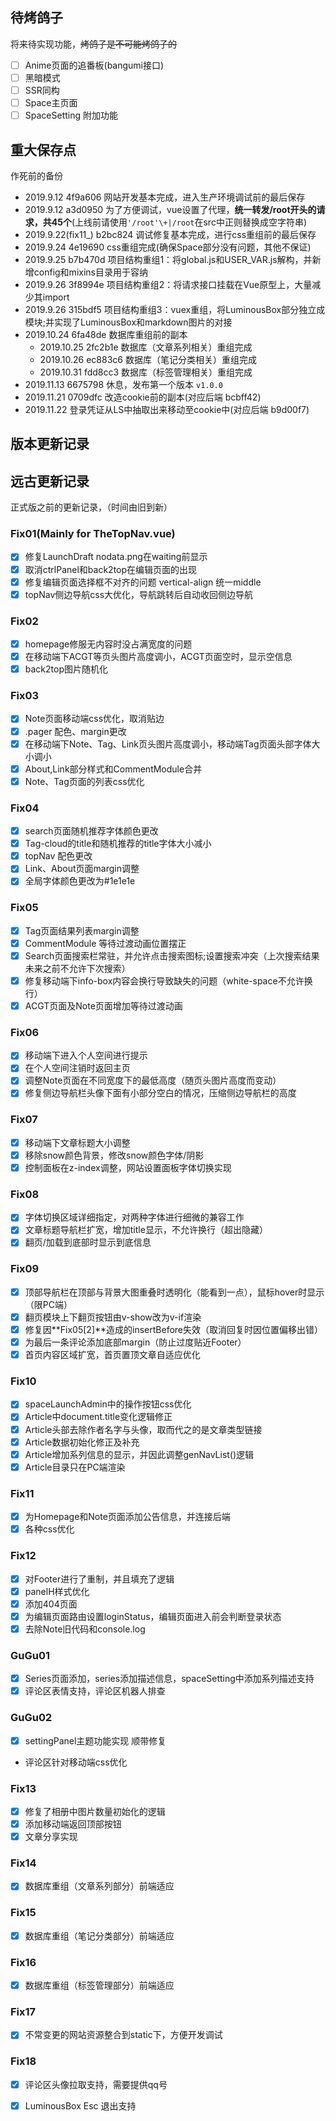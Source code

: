 ## 待烤鸽子
将来待实现功能，~~烤鸽子是不可能烤鸽子的~~
- [ ] Anime页面的追番板(bangumi接口)
- [ ] 黑暗模式
- [ ] SSR同构
- [ ] Space主页面
- [ ] SpaceSetting 附加功能

## 重大保存点
作死前的备份
- 2019.9.12 4f9a606 网站开发基本完成，进入生产环境调试前的最后保存
- 2019.9.12 a3d0950 为了方便调试，vue设置了代理，**统一转发/root开头的请求，共45个**(上线前请使用`'/root'\+|/root`在src中正则替换成空字符串)
- 2019.9.22(fix11_) b2bc824 调试修复基本完成，进行css重组前的最后保存
- 2019.9.24 4e19690 css重组完成(确保Space部分没有问题，其他不保证)
- 2019.9.25 b7b470d 项目结构重组1：将global.js和USER_VAR.js解构，并新增config和mixins目录用于容纳
- 2019.9.26 3f8994e 项目结构重组2：将请求接口挂载在Vue原型上，大量减少其import
- 2019.9.26 315bdf5 项目结构重组3：vuex重组，将LuminousBox部分独立成模块;并实现了LuminousBox和markdown图片的对接
- 2019.10.24 6fa48de 数据库重组前的副本
	- 2019.10.25 2fc2b1e 数据库（文章系列相关）重组完成
	- 2019.10.26 ec883c6 数据库（笔记分类相关）重组完成
	- 2019.10.31 fdd8cc3 数据库（标签管理相关）重组完成
- 2019.11.13 6675798 休息，发布第一个版本 `v1.0.0`
- 2019.11.21 0709dfc 改造cookie前的副本(对应后端 bcbff42)
- 2019.11.22  登录凭证从LS中抽取出来移动至cookie中(对应后端 b9d00f7)

## 版本更新记录

## 远古更新记录
正式版之前的更新记录，（时间由旧到新）
### Fix01(Mainly for TheTopNav.vue)
- [X] 修复LaunchDraft nodata.png在waiting前显示
- [X] 取消ctrlPanel和back2top在编辑页面的出现
- [X] 修复编辑页面选择框不对齐的问题 vertical-align 统一middle
- [X] topNav侧边导航css大优化，导航跳转后自动收回侧边导航

### Fix02
- [X] homepage修服无内容时没占满宽度的问题
- [X] 在移动端下ACGT等页头图片高度调小，ACGT页面空时，显示空信息
- [X] back2top图片随机化

### Fix03
- [X] Note页面移动端css优化，取消贴边
- [X] .pager 配色、margin更改
- [X] 在移动端下Note、Tag、Link页头图片高度调小，移动端Tag页面头部字体大小调小
- [X] About,Link部分样式和CommentModule合并
- [X] Note、Tag页面的列表css优化

### Fix04
- [X] search页面随机推荐字体颜色更改
- [X] Tag-cloud的title和随机推荐的title字体大小减小
- [X] topNav 配色更改
- [X] Link、About页面margin调整
- [X] 全局字体颜色更改为#1e1e1e

### Fix05
- [X] Tag页面结果列表margin调整
- [X] CommentModule 等待过渡动画位置摆正
- [X] Search页面搜索栏常驻，并允许点击搜索图标;设置搜索冲突（上次搜索结果未来之前不允许下次搜索）
- [X] 修复移动端下info-box内容会换行导致缺失的问题（white-space不允许换行）
- [X] ACGT页面及Note页面增加等待过渡动画

### Fix06
- [X] 移动端下进入个人空间进行提示
- [X] 在个人空间注销时返回主页
- [X] 调整Note页面在不同宽度下的最低高度（随页头图片高度而变动）
- [X] 修复侧边导航栏头像下面有小部分空白的情况，压缩侧边导航栏的高度

### Fix07
- [X] 移动端下文章标题大小调整
- [X] 移除snow颜色背景，修改snow颜色字体/阴影
- [X] 控制面板在z-index调整，网站设置面板字体切换实现

### Fix08
- [X] 字体切换区域详细指定，对两种字体进行细微的兼容工作
- [X] 文章标题导航栏扩宽，增加title显示，不允许换行（超出隐藏）
- [X] 翻页/加载到底部时显示到底信息

### Fix09
- [X] 顶部导航栏在顶部与背景大图重叠时透明化（能看到一点），鼠标hover时显示（限PC端）
- [X] 翻页模块上下翻页按钮由v-show改为v-if渲染
- [X] 修复因**Fix05[2]**造成的insertBefore失效（取消回复时因位置偏移出错）
- [X] 为最后一条评论添加底部margin（防止过度贴近Footer）
- [X] 首页内容区域扩宽，首页置顶文章自适应优化

### Fix10
- [X] spaceLaunchAdmin中的操作按钮css优化
- [X] Article中document.title变化逻辑修正
- [X] Article头部去除作者名字与头像，取而代之的是文章类型链接
- [X] Article数据初始化修正及补充
- [X] Article增加系列信息的显示，并因此调整genNavList()逻辑
- [X] Article目录只在PC端渲染

### Fix11
- [X] 为Homepage和Note页面添加公告信息，并连接后端
- [X] 各种css优化

### Fix12
- [X] 对Footer进行了重制，并且填充了逻辑
- [X] panelH样式优化
- [X] 添加404页面
- [X] 为编辑页面路由设置loginStatus，编辑页面进入前会判断登录状态
- [X] 去除Note旧代码和console.log

### GuGu01
- [X] Series页面添加，series添加描述信息，spaceSetting中添加系列描述支持 
- [X] 评论区表情支持，评论区机器人排查
### GuGu02
- [X] settingPanel主题功能实现
顺带修复
- 评论区针对移动端css优化

### Fix13
- [X] 修复了相册中图片数量初始化的逻辑
- [X] 添加移动端返回顶部按钮
- [X] 文章分享实现

### Fix14
- [X] 数据库重组（文章系列部分）前端适应
### Fix15
- [X] 数据库重组（笔记分类部分）前端适应
### Fix16
- [X] 数据库重组（标签管理部分）前端适应
### Fix17
- [X] 不常变更的网站资源整合到static下，方便开发调试
### Fix18
- [X] 评论区头像拉取支持，需要提供qq号
- [X] LuminousBox Esc 退出支持




